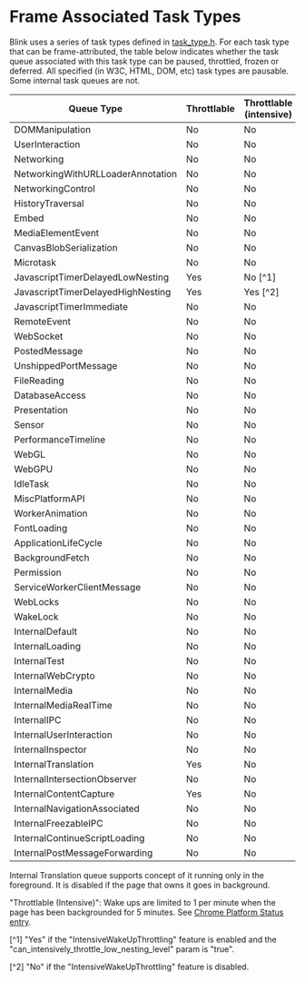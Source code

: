 # Frame Associated Task Types

Blink uses a series of task types defined in
[task_type.h](https://cs.chromium.org/chromium/src/third_party/blink/public/platform/task_type.h).
For each task type that can be frame-attributed, the table below indicates
whether the task queue associated with this task type can be paused, throttled,
frozen or deferred. All specified (in W3C, HTML, DOM, etc) task types are
pausable. Some internal task queues are not.

| Queue Type                        | Throttlable | Throttlable (intensive) | Deferrable | Freezable | Pausable | Virtual time |
|-----------------------------------|-------------|-------------------------|------------|-----------|----------|--------------|
| DOMManipulation                   | No          | No                      |  Yes       | Yes       | Yes      | Yes          |
| UserInteraction                   | No          | No                      |  No        | Yes       | Yes      | Yes          |
| Networking                        | No          | No                      |  Yes       | Yes       | Yes      | No           |
| NetworkingWithURLLoaderAnnotation | No          | No                      |  Yes       | Yes       | Yes      | No           |
| NetworkingControl                 | No          | No                      |  Yes       | Yes       | Yes      | No           |
| HistoryTraversal                  | No          | No                      |  Yes       | Yes       | Yes      | Yes          |
| Embed                             | No          | No                      |  Yes       | Yes       | Yes      | Yes          |
| MediaElementEvent                 | No          | No                      |  No        | Yes       | Yes      | Yes          |
| CanvasBlobSerialization           | No          | No                      |  Yes       | Yes       | Yes      | Yes          |
| Microtask                         | No          | No                      |  Yes       | Yes       | Yes      | Yes          |
| JavascriptTimerDelayedLowNesting  | Yes         | No [^1]                 |  Yes       | Yes       | Yes      | Yes          |
| JavascriptTimerDelayedHighNesting | Yes         | Yes [^2]                |  Yes       | Yes       | Yes      | Yes          |
| JavascriptTimerImmediate          | No          | No                      |  Yes       | Yes       | Yes      | Yes          |
| RemoteEvent                       | No          | No                      |  Yes       | Yes       | Yes      | Yes          |
| WebSocket                         | No          | No                      |  Yes       | Yes       | Yes      | Yes          |
| PostedMessage                     | No          | No                      |  No        | Yes       | Yes      | Yes          |
| UnshippedPortMessage              | No          | No                      |  Yes       | Yes       | Yes      | Yes          |
| FileReading                       | No          | No                      |  Yes       | Yes       | Yes      | Yes          |
| DatabaseAccess                    | No          | No                      |  No        | Yes       | Yes      | Yes          |
| Presentation                      | No          | No                      |  Yes       | Yes       | Yes      | Yes          |
| Sensor                            | No          | No                      |  Yes       | Yes       | Yes      | Yes          |
| PerformanceTimeline               | No          | No                      |  Yes       | Yes       | Yes      | Yes          |
| WebGL                             | No          | No                      |  Yes       | Yes       | Yes      | Yes          |
| WebGPU                            | No          | No                      |  Yes       | Yes       | Yes      | Yes          |
| IdleTask                          | No          | No                      |  Yes       | Yes       | Yes      | Yes          |
| MiscPlatformAPI                   | No          | No                      |  Yes       | Yes       | Yes      | Yes          |
| WorkerAnimation                   | No          | No                      |  No        | Yes       | Yes      | Yes          |
| FontLoading                       | No          | No                      |  Yes       | Yes       | Yes      | Yes          |
| ApplicationLifeCycle              | No          | No                      |  Yes       | Yes       | Yes      | Yes          |
| BackgroundFetch                   | No          | No                      |  Yes       | Yes       | Yes      | Yes          |
| Permission                        | No          | No                      |  Yes       | Yes       | Yes      | Yes          |
| ServiceWorkerClientMessage        | No          | No                      |  No        | Yes       | Yes      | Yes          |
| WebLocks                          | No          | No                      |  No        | No        | No       | Yes          |
| WakeLock                          | No          | No                      |  Yes       | Yes       | Yes      | Yes          |
| InternalDefault                   | No          | No                      |  Yes       | Yes       | Yes      | Yes          |
| InternalLoading                   | No          | No                      |  Yes       | Yes       | Yes      | No           |
| InternalTest                      | No          | No                      |  No        | No        | No       | Yes          |
| InternalWebCrypto                 | No          | No                      |  No        | Yes       | Yes      | Yes          |
| InternalMedia                     | No          | No                      |  No        | Yes       | Yes      | Yes          |
| InternalMediaRealTime             | No          | No                      |  No        | Yes       | Yes      | Yes          |
| InternalIPC                       | No          | No                      |  No        | No        | No       | Yes          |
| InternalUserInteraction           | No          | No                      |  No        | Yes       | Yes      | Yes          |
| InternalInspector                 | No          | No                      |  No        | No        | No       | No           |
| InternalTranslation               | Yes         | No                      |  Yes       | Yes       | Yes      | Yes          |
| InternalIntersectionObserver      | No          | No                      |  No        | Yes       | Yes      | Yes          |
| InternalContentCapture            | Yes         | No                      |  Yes       | Yes       | Yes      | Yes          |
| InternalNavigationAssociated      | No          | No                      |  No        | No        | No       | No           |
| InternalFreezableIPC              | No          | No                      |  No        | Yes       | No       | No           |
| InternalContinueScriptLoading     | No          | No                      |  No        | Yes       | Yes      | Yes          |
| InternalPostMessageForwarding     | No          | No                      |  No        | No        | Yes      | Yes          |

Internal Translation queue supports concept of it running only in the foreground. It is disabled if the page that owns it goes in background.

"Throttlable (Intensive)": Wake ups are limited to 1 per minute when the page
has been backgrounded for 5 minutes. See
[Chrome Platform Status entry](https://www.chromestatus.com/feature/4718288976216064).

[^1] "Yes" if the "IntensiveWakeUpThrottling" feature is enabled and the
"can_intensively_throttle_low_nesting_level" param is "true".

[^2] "No" if the "IntensiveWakeUpThrottling" feature is disabled.
